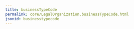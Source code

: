 ```yaml
---
title: businessTypeCode
permalink: core/LegalOrganization.businessTypeCode.html
jsonid: businesstypecode
---
```

